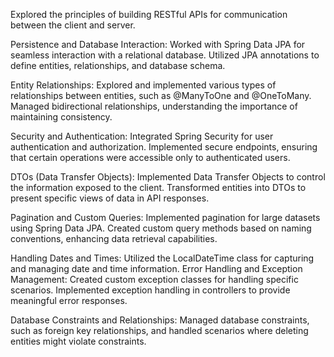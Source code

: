 Explored the principles of building RESTful APIs for communication between the client and server.
 
Persistence and Database Interaction:
Worked with Spring Data JPA for seamless interaction with a relational database.
Utilized JPA annotations to define entities, relationships, and database schema.
 
Entity Relationships:
Explored and implemented various types of relationships between entities, such as @ManyToOne and @OneToMany.
Managed bidirectional relationships, understanding the importance of maintaining consistency.
 
Security and Authentication:
Integrated Spring Security for user authentication and authorization.
Implemented secure endpoints, ensuring that certain operations were accessible only to authenticated users.
 
DTOs (Data Transfer Objects):
Implemented Data Transfer Objects to control the information exposed to the client.
Transformed entities into DTOs to present specific views of data in API responses.
 
Pagination and Custom Queries:
Implemented pagination for large datasets using Spring Data JPA.
Created custom query methods based on naming conventions, enhancing data retrieval capabilities.
 
Handling Dates and Times:
Utilized the LocalDateTime class for capturing and managing date and time information.
Error Handling and Exception Management:
Created custom exception classes for handling specific scenarios.
Implemented exception handling in controllers to provide meaningful error responses.
 
Database Constraints and Relationships:
Managed database constraints, such as foreign key relationships, and handled scenarios where deleting entities might violate constraints.
